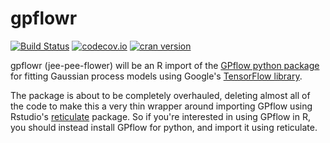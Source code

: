 # gpflowr 

[![Build Status](https://travis-ci.org/goldingn/gpflowr.svg?branch=master)](https://travis-ci.org/goldingn/gpflowr)
[![codecov.io](https://codecov.io/github/goldingn/gpflowr/coverage.svg?branch=master)](https://codecov.io/github/goldingn/gpflowr?branch=master)
[![cran version](http://www.r-pkg.org/badges/version/gpflowr)](https://cran.rstudio.com/web/packages/gpflowr)

gpflowr (jee-pee-flower) will be an R import of the [GPflow python package](github.com/gpflow/gpflow#README.md) for fitting Gaussian process models using Google's [TensorFlow library](https://www.tensorflow.org/).

The package is about to be completely overhauled, deleting almost all of the code to make this a very thin wrapper around importing GPflow using Rstudio's [reticulate](https://github.com/rstudio/reticulate) package.
So if you're interested in using GPflow in R, you should instead install GPflow for python, and import it using reticulate.

